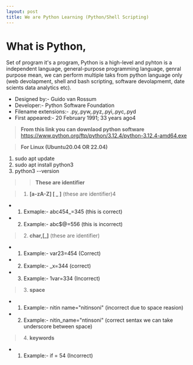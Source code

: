 ```yaml
---
layout: post
title: We are Python Learning (Python/Shell Scripting)
---
```


# What is Python,

Set of program it's a program, Python is a high-level and pyhton is a independent language, general-purpose programming language, genral purpose mean, we can perform multiple taks from python language only (web devolapment, shell and bash scripting, software devolapmemt, date scients data analytics etc).

- Designed by:- Guido van Rossum
- Developer:- Python Software Foundation
- Filename extensions:- .py,.pyw,.pyz,.pyi,.pyc,.pyd
- First appeared:- 20 February 1991; 33 years ago4
  
> **From this link you can downlaod python software**
https://www.python.org/ftp/python/3.12.4/python-3.12.4-amd64.exe

> **For Linux (Ubuntu20.04 OR 22.04)**

1. sudo apt update
2. sudo apt install python3
3. python3 --version

>> **These are identifier**

> 1. **[a-zA-Z] [ _ ]** (these are identifier)4

- 1. Exmaple:- abc454_=345 (this is correct)
- 2. Example:- abc$@=556 (this is incorrect)

> 2. **char,[_]** (these are identifier)
   
- 1. Example:- var23=454 (Correct)
- 2. Example:- _x=344 (correct)
- 3. Example:- 1var=334 (Incorrect)

> 3. **space**
   
- 1. Example:- nitin name="nitinsoni" (incorrect due to space reasion)
- 2. Example:- nitin_name="ntinsoni" (correct sentax we can take underscore between space)
  
> 4. **keywords**

- 1. Example:- if = 54 (Incorrect)
  
>> 